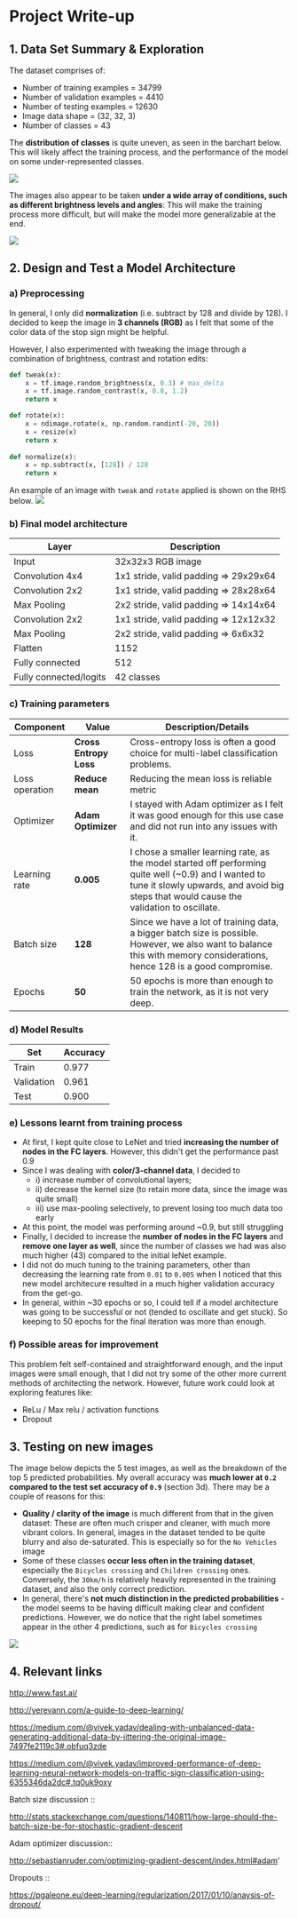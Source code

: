 # Project Write-up

## 1. Data Set Summary & Exploration
The dataset comprises of:
- Number of training examples = 34799
- Number of validation examples = 4410
- Number of testing examples = 12630
- Image data shape = (32, 32, 3)
- Number of classes = 43

The **distribution of classes** is quite uneven, as seen in the barchart below. This will likely affect the training process, and the performance of the model on some under-represented classes.

![](writeup_images/class_distribution.png)

The images also appear to be taken **under a wide array of conditions, such as different brightness levels and angles**: This will make the training process more difficult, but will make the model more generalizable at the end.

![](writeup_images/random_sample.png)

## 2. Design and Test a Model Architecture

### a) Preprocessing

In general, I only did **normalization** (i.e. subtract by 128 and divide by 128). I decided to keep the image in **3 channels (RGB)** as I felt that some of the color data of the stop sign might be helpful.

However, I also experimented with tweaking the image through a combination of brightness, contrast and rotation edits:

```python
def tweak(x):
    x = tf.image.random_brightness(x, 0.3) # max_delta
    x = tf.image.random_contrast(x, 0.8, 1.2)
    return x

def rotate(x):
    x = ndimage.rotate(x, np.random.randint(-20, 20))
    x = resize(x)
    return x
    
def normalize(x):
    x = np.subtract(x, [128]) / 128
    return x
```

An example of an image with `tweak` and `rotate` applied is shown on the RHS below.
![](writeup_images/preprocessing.png)

### b) Final model architecture
| Layer | Description |
|------|-----------|
| Input | 32x32x3 RGB image |
| Convolution 4x4 | 1x1 stride, valid padding => 29x29x64 |
| Convolution 2x2 | 1x1 stride, valid padding => 28x28x64 |
| Max Pooling | 2x2 stride, valid padding => 14x14x64 |
| Convolution 2x2 | 1x1 stride, valid padding => 12x12x32 |
| Max Pooling | 2x2 stride, valid padding => 6x6x32 |
| Flatten | 1152 |
| Fully connected | 512 |
| Fully connected/logits | 42 classes |

### c) Training parameters
| Component | Value | Description/Details |
|-----------|-------|------------|
| Loss | **Cross Entropy Loss** | Cross-entropy loss is often a good choice for multi-label classification problems. |
| Loss operation | **Reduce mean** | Reducing the mean loss is reliable metric |
| Optimizer | **Adam Optimizer** | I stayed with Adam optimizer as I felt it was good enough for this use case and did not run into any issues with it. |
| Learning rate | **0.005** | I chose a smaller learning rate, as the model started off performing quite well (~0.9) and I wanted to tune it slowly upwards, and avoid big steps that would cause the validation to oscillate.|
| Batch size | **128** | Since we have a lot of training data, a bigger batch size is possible. However, we also want to balance this with memory considerations, hence 128 is a good compromise. |
| Epochs | **50** | 50 epochs is more than enough to train the network, as it is not very deep. | 

### d) Model Results

| Set | Accuracy |
|----|---------|
| Train | 0.977 |
| Validation | 0.961 |
| Test | 0.900 |

### e) Lessons learnt from training process

- At first, I kept quite close to LeNet and tried **increasing the number of nodes in the FC layers**. However, this didn't get the performance past 0.9
- Since I was dealing with **color/3-channel data**, I decided to 
  - i) increase number of convolutional layers;
  - ii) decrease the kernel size (to retain more data, since the image was quite small)
  - iii) use max-pooling selectively, to prevent losing too much data too early
- At this point, the model was performing around ~0.9, but still struggling
- Finally, I decided to increase the **number of nodes in the FC layers** and **remove one layer as well**, since the number of classes we had was also much higher (43) compared to the initial leNet example.
- I did not do much tuning to the training parameters, other than decreasing the learning rate from `0.01` to `0.005` when I noticed that this new model architecure resulted in a much higher validation accuracy from the get-go.
- In general, within ~30 epochs or so, I could tell if a model architecture was going to be successful or not (tended to oscillate and get stuck). So keeping to 50 epochs for the final iteration was more than enough.


### f) Possible areas for improvement
This problem felt self-contained and straightforward enough, and the input images were small enough, that I did not try some of the other more current methods of architecting the network. However, future work could look at exploring features like:
- ReLu / Max relu / activation functions
- Dropout


## 3. Testing on new images

The image below depicts the 5 test images, as well as the breakdown of the top 5 predicted probabilities. My overall accuracy was **much lower at  `0.2` compared to the test set accuracy of `0.9`** (section 3d). There may be a couple of reasons for this:

- **Quality / clarity of the image** is much different from that in the given dataset: These are often much crisper and cleaner, with much more vibrant colors. In general, images in the dataset tended to be quite blurry and also de-saturated. This is especially so for the `No Vehicles` image
- Some of these classes **occur less often in the training dataset**, especially the `Bicycles crossing` and `Children crossing` ones. Conversely, the `30km/h` is relatively heavily represented in the training dataset, and also the only correct prediction.
- In general, there's **not much distinction in the predicted probabilities** - the model seems to be having difficult making clear and confident predictions. However, we do notice that the right label sometimes appear in the other 4 predictions, such as for `Bicycles crossing`

![](writeup_images/test_prediction_final.png)


## 4. Relevant links

http://www.fast.ai/

http://yerevann.com/a-guide-to-deep-learning/

https://medium.com/@vivek.yadav/dealing-with-unbalanced-data-generating-additional-data-by-jittering-the-original-image-7497fe2119c3#.obfuq3zde

https://medium.com/@vivek.yadav/improved-performance-of-deep-learning-neural-network-models-on-traffic-sign-classification-using-6355346da2dc#.tq0uk9oxy

Batch size discussion ::

http://stats.stackexchange.com/questions/140811/how-large-should-the-batch-size-be-for-stochastic-gradient-descent

Adam optimizer discussion::

http://sebastianruder.com/optimizing-gradient-descent/index.html#adam'

Dropouts ::

https://pgaleone.eu/deep-learning/regularization/2017/01/10/anaysis-of-dropout/

